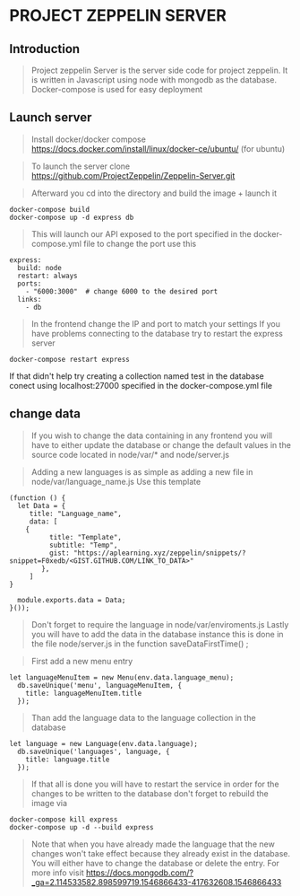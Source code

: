 # PROJECT ZEPPELIN SERVER

## Introduction

> Project zeppelin Server is the server side code for project zeppelin. It is written in Javascript using node with mongodb as the database.
Docker-compose is used for easy deployment

## Launch server

> Install docker/docker compose https://docs.docker.com/install/linux/docker-ce/ubuntu/ (for ubuntu)

> To launch the server clone https://github.com/ProjectZeppelin/Zeppelin-Server.git

> Afterward you cd into the directory and build the image + launch it

```
docker-compose build
docker-compose up -d express db
```

> This will launch our API exposed to the port specified in the docker-compose.yml file to change the port use this

```
express: 
  build: node
  restart: always
  ports:
    - "6000:3000"  # change 6000 to the desired port
  links:
    - db
```

> In the frontend change the IP and port to match your settings
If you have problems connecting to the database try to restart the express server
```
docker-compose restart express
```
If that didn't help try creating a collection named test in the database conect using localhost:27000 specified in the docker-compose.yml file


## change data

> If you wish to change the data containing in any frontend you will have to either update the database or change the default values in the source code located in node/var/* and node/server.js

> Adding a new languages is as simple as adding a new file in node/var/language_name.js
Use this template

```
(function () {
  let Data = {
     title: "Language_name",
     data: [  
    {
          title: "Template",
          subtitle: "Temp",
          gist: "https://aplearning.xyz/zeppelin/snippets/?snippet=F0xedb/<GIST.GITHUB.COM/LINK_TO_DATA>"
        },
     ]   
}

  module.exports.data = Data;
}());
```

> Don't forget to require the language in node/var/enviroments.js
Lastly you will have to add the data in the database instance
this is done in the file node/server.js
in the function saveDataFirstTime() ;

> First add a new menu entry 

```
let languageMenuItem = new Menu(env.data.language_menu);
  db.saveUnique('menu', languageMenuItem, {
    title: languageMenuItem.title
  });
```

>Than add the language data to the language collection in the database

```
let language = new Language(env.data.language);
  db.saveUnique('languages', language, {
    title: language.title
  });
```

> If that all is done you will have to restart the service in order for the changes to be written to the database don't forget to rebuild the image via
```
docker-compose kill express
docker-compose up -d --build express
```

> Note that when you have already made the language that the new changes won't take effect because they already exist in the database. You will either have to change the database or delete the entry.
For more info visit https://docs.mongodb.com/?_ga=2.114533582.898599719.1546866433-417632608.1546866433

